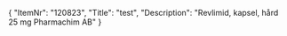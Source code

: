 {
  "ItemNr": "120823",
  "Title": "test",
  "Description": "Revlimid, kapsel, hård 25 mg Pharmachim AB"
}